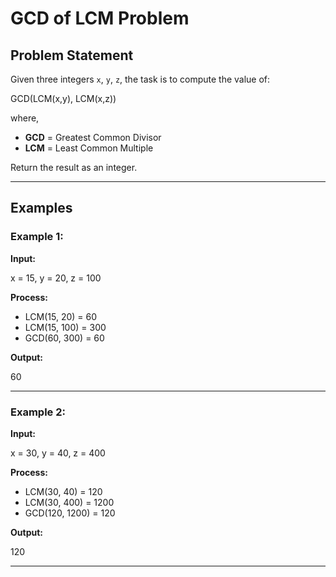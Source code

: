 # GCD of LCM Problem

## Problem Statement
Given three integers `x`, `y`, `z`, the task is to compute the value of:

GCD(LCM(x,y), LCM(x,z))

where,  
- **GCD** = Greatest Common Divisor  
- **LCM** = Least Common Multiple  

Return the result as an integer.

---

## Examples

### Example 1:
**Input:**  

x = 15, y = 20, z = 100


**Process:**  
- LCM(15, 20) = 60  
- LCM(15, 100) = 300  
- GCD(60, 300) = 60  

**Output:**  

60


---

### Example 2:
**Input:**  

x = 30, y = 40, z = 400


**Process:**  
- LCM(30, 40) = 120  
- LCM(30, 400) = 1200  
- GCD(120, 1200) = 120  

**Output:**  

120

---
